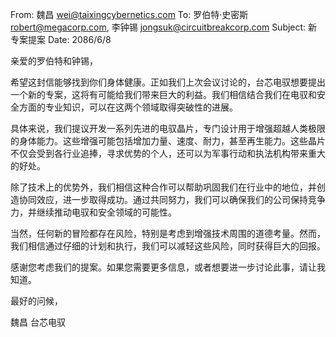 From: 魏昌 <wei@taixingcybernetics.com>
To: 罗伯特·史密斯 <robert@megacorp.com>, 李钟锡 <jongsuk@circuitbreakcorp.com>
Subject: 新专案提案
Date: 2086/6/8

亲爱的罗伯特和钟锡，

希望这封信能够找到你们身体健康。正如我们上次会议讨论的，台芯电驭想要提出一个新的专案，这将有可能给我们带来巨大的利益。我们相信结合我们在电驭和安全方面的专业知识，可以在这两个领域取得突破性的进展。

具体来说，我们提议开发一系列先进的电驭晶片，专门设计用于增强超越人类极限的身体能力。这些增强可能包括增加力量、速度、耐力，甚至再生能力。这些晶片不仅会受到各行业追捧，寻求优势的个人，还可以为军事行动和执法机构带来重大的好处。

除了技术上的优势外，我们相信这种合作可以帮助巩固我们在行业中的地位，并创造协同效应，进一步取得成功。通过共同努力，我们可以确保我们的公司保持竞争力，并继续推动电驭和安全领域的可能性。

当然，任何新的冒险都存在风险，特别是考虑到增强技术周围的道德考量。然而，我们相信通过仔细的计划和执行，我们可以减轻这些风险，同时获得巨大的回报。

感谢您考虑我们的提案。如果您需要更多信息，或者想要进一步讨论此事，请让我知道。

最好的问候，

魏昌
台芯电驭
